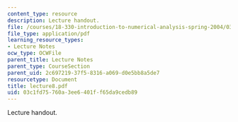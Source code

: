 ```yaml
---
content_type: resource
description: Lecture handout.
file: /courses/18-330-introduction-to-numerical-analysis-spring-2004/03c1fd75760a3ee6401ff65da9cedb89_lecture8.pdf
file_type: application/pdf
learning_resource_types:
- Lecture Notes
ocw_type: OCWFile
parent_title: Lecture Notes
parent_type: CourseSection
parent_uid: 2c697219-37f5-8316-a069-d0e5bb8a5de7
resourcetype: Document
title: lecture8.pdf
uid: 03c1fd75-760a-3ee6-401f-f65da9cedb89
---
```

Lecture handout.

